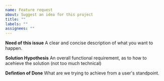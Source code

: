 ```yaml
---
name: Feature request
about: Suggest an idea for this project
title: ""
labels: ""
assignees: ""
---
```


**Need of this issue**
A clear and concise description of what you want to happen.

**Solution Hypothesis**
An overall functional requirement, as to how to acehieve the solution (not too much technical)

**Defintion of Done**
What are we trying to achieve from a user's standpoint.
